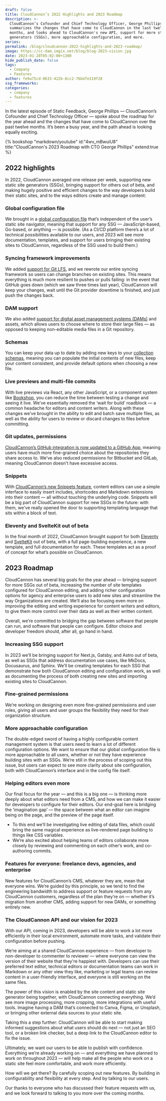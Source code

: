 ```yaml
---
draft: false
title: CloudCannon’s 2022 Highlights and 2023 Roadmap
description: >-
  CloudCannon’s Cofounder and Chief Technology Officer, George Phillips,
  summarizes the changes that have come to CloudCannon in the last twelve
  months, and looks ahead to CloudCannon's new API, support for more static site
  generators (SSGs), more approachable configuration, and more.
series:
permalink: /blog/cloudcannon-2022-highlights-and-2023-roadmap/
image: https://cc-dam.imgix.net/blog/blog-2023-vision.jpg
date: 2023-01-28T05:02:00+1300
hide_publish_date: false
tags:
  - Company
  - Features
author: fe9a75cd-0633-422b-8cc2-76bdfe319f28
ssg_frameworks:
categories:
  - company
  - features
---
```

In the latest episode of Static Feedback, George Phillips — CloudCannon’s Cofounder and Chief Technology Officer — spoke about the roadmap for the year ahead and the changes that have come to CloudCannon over the past twelve months. It’s been a busy year, and the path ahead is looking equally exciting.

{% bookshop "markdown/youtube" id:"4wv_mBwuiU8" title:"CloudCannon's 2023 Roadmap with CTO George Phillips" extend:true %}

## 2022 highlights

In 2022, CloudCannon averaged one release per week, supporting new static site generators (SSGs), bringing support for others out of beta, and making hugely positive and efficient changes to the way developers build their static sites, and to the ways editors create and manage content:

### Global configuration file

We brought in a [global configuration file](https://cloudcannon.com/documentation/articles/setting-global-configuration/) that’s independent of the user’s static site navigator, meaning that support for any SSG — JavaScript-based, Go-based, or anything — is possible. (As a CI/CD platform there’s a lot of technical possibilities available to our users, and 2023 will see more documentation, templates, and support for users bringing their existing sites to CloudCannon, regardless of the SSG used to build them.)

### Syncing framework improvements

We added [support for Git LFS](https://cloudcannon.com/documentation/articles/using-git-lfs/), and we rewrote our entire syncing framework so users can change branches on existing sites. This means everything is much more resilient to pushes or pulls failing: in the event that GitHub goes down (which we saw three times last year), CloudCannon will keep your changes, wait until the Git provider downtime is finished, and just push the changes back.

### DAM support

We also added [support for digital asset management systems (DAMs)](https://cloudcannon.com/documentation/articles/integrating-your-dam-with-cloudcannon/) and assets, which allows users to choose where to store their large files — as opposed to keeping non-editable media files in a Git repository.

### Schemas

You can keep your data up to date by adding new keys to your [collection schemas](https://cloudcannon.com/documentation/articles/creating-collection-schemas/), meaning you can populate the initial contents of new files, keep your content consistent, and provide default options when choosing a new file.

### Live previews and multi-file commits

With live previews via React, any other JavaScript, or a component system like [Bookshop](https://github.com/CloudCannon/bookshop), you can reduce the time between testing a change and seeing it live. We’ve essentially removed the ‘wait for build’ roadblock — a common headache for editors and content writers. Along with these changes we’ve brought in the ability to edit and batch save multiple files, as well as the ability for users to review or discard changes to files before committing.

### Git updates, permissions

[CloudCannon’s GitHub integration is now updated to a GitHub App](https://cloudcannon.com/documentation/articles/connecting-a-github-repository-as-your-source/), meaning users have much more fine-grained choice about the repositories they share access to. We’ve also reduced permissions for Bitbucket and GitLab, meaning CloudCannon doesn't have excessive access.

### Snippets

With [CloudCannon’s new Snippets feature](https://cloudcannon.com/blog/save-time-with-cloudcannon-snippets/), content editors can use a simple interface to easily insert includes, shortcodes and Markdown extensions into their content — all without touching the underlying code. Snippets will be a big part of CloudCannon support for new SSGs in the future: with them, we've really opened the door to supporting templating language that sits within a block of text.

### Eleventy and SvelteKit out of beta

In the final month of 2022, CloudCannon brought support for both [Eleventy](https://cloudcannon.com/blog/new-eleventy-features-a-new-theme-and-full-eleventy-support/) and [SvelteKit](https://cloudcannon.com/blog/cloudcannon-sveltekit-support-out-of-beta/) out of beta, with a full page-building experience, a new template, and full documentation for each. These templates act as a proof of concept for what’s possible on CloudCannon.

## 2023 Roadmap

CloudCannon has several big goals for the year ahead — bringing support for more SSGs out of beta, increasing the number of site templates configured for CloudCannon editing, and adding richer configuration options for agency and enterprise users to add new sites and streamline the way Organizations are created. We’ll also be focusing even more on improving the editing and writing experience for content writers and editors, to give them more control over their data as well as their written content.

Overall, we’re committed to bridging the gap between software that people can run, and software that people can configure. Editor choice and developer freedom should, after all, go hand in hand.

### Increasing SSG support

In 2023 we’ll be bringing support for Next.js, Gatsby, and Astro out of beta, as well as SSGs that address documentation use cases, like MkDocs, Docusaurus, and Sphinx. We’ll be creating templates for each SSG that demonstrate how both CloudCannon editing and configuration work, as well as documenting the process of both creating new sites and importing existing sites to CloudCannon.

### Fine-grained permissions

We’re working on designing even more fine-grained permissions and user roles, giving all users and user groups the flexibility they need for their organization structure.

### More approachable configuration

The double-edged sword of having a highly configurable content management system is that users need to learn a lot of different configuration options. We want to ensure that our global configuration file is more approachable to all users, whether or not they have experience building sites with an SSGs. We’re still in the process of scoping out this issue, but users can expect to see more clarity about site configuration, both with CloudCannon’s interface and in the config file itself.

### Helping editors even more

Our final focus for the year — and this is a big one — is thinking more deeply about what editors need from a CMS, and how we can make it easier for developers to configure for their editors. Our end-goal here is bridging the ‘imagination gap’ — the space between what an editor can imagine being on the page, and the preview of the page itself.

* To this end we’ll be investigating live editing of data files, which could bring the same magical experience as live-rendered page building to things like CSS variables.
* We’re also excited about helping teams of editors collaborate more closely by reviewing and commenting on each other’s work, and co-authoring commits.

### Features for everyone: freelance devs, agencies, and enterprise

New features for CloudCannon’s CMS, whatever they are, mean that everyone wins. We’re guided by this principle, so we tend to find the engineering bandwidth to address support or feature requests from any CloudCannon customers, regardless of the plan they’re on — whether it’s migration from another CMS, adding support for new DAMs, or something entirely new.

### The CloudCannon API and our vision for 2023

With our API, coming in 2023, developers will be able to work a lot more efficiently in their local environment, automate more tasks, and validate their configuration before pushing.

We’re aiming at a shared CloudCannon experience — from developer to non-developer to commenter to reviewer — where everyone can view the version of their website that they're happiest with. Developers can use their preferred text editor, technical editors or documentation teams can work in Markdown or any other view they like, marketing or legal teams can review content in a user-friendly interface, and everyone is still working on the same files.

The power of this vision is enabled by the site content and static site generator being together, with CloudCannon connecting everything. We’d see more image processing, more cropping, more integrations with useful tools. Imagine having a DAM that’s connected to Canva, Figma, or Unsplash, or bringing other external data sources to your static site.

Taking this a step further: CloudCannon will be able to start making informed suggestions about what users should do next — not just an SEO tool, or a broken link checker, but a deep link to the CloudCannon editor to fix the issue.

Ultimately, we want our users to be able to publish with confidence. Everything we’re already working on — and everything we have planned to work on throughout 2023 — will help make all the people who work on a static site feel more comfortable, and work more efficiently.

How will we get there? By carefully scoping out new features. By building in configurability and flexibility at every step. And by talking to our users.

Our thanks to everyone who has discussed their feature requests with us, and we look forward to talking to you more over the coming months.